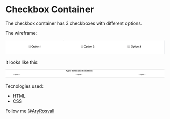 # Checkbox Container

The checkbox container has 3 checkboxes with different options.

The wireframe:

![checkbox](../resources/images/checkboxWireframe.png)


It looks like this:

![checkbox](../resources/images/checkbox.png)

Tecnologies used:

- HTML
- CSS

Follow me [@AryRosvall](https://twitter.com/AryRosvall)

